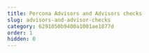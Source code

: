 ```yaml
---
title: Percona Advisors and Advisors checks
slug: advisors-and-advisor-checks
category: 6291050b9400a1001ae1877d
order: 1
hidden: 0
---
```

